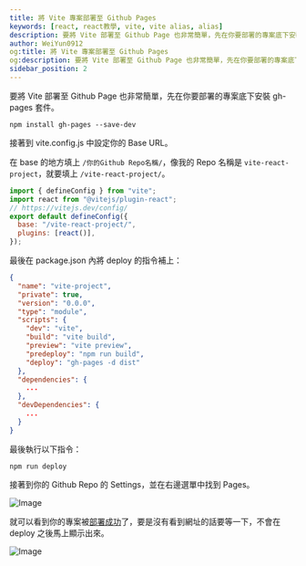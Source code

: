 ```yaml
---
title: 將 Vite 專案部署至 Github Pages
keywords: [react, react教學, vite, vite alias, alias]
description: 要將 Vite 部署至 Github Page 也非常簡單，先在你要部署的專案底下安裝 gh-pages 套件。
author: WeiYun0912
og:title: 將 Vite 專案部署至 Github Pages
og:description: 要將 Vite 部署至 Github Page 也非常簡單，先在你要部署的專案底下安裝 gh-pages 套件。
sidebar_position: 2
---
```


要將 Vite 部署至 Github Page 也非常簡單，先在你要部署的專案底下安裝 gh-pages 套件。

```
npm install gh-pages --save-dev
```

接著到 vite.config.js 中設定你的 Base URL。

在 base 的地方填上 `/你的Github Repo名稱/`，像我的 Repo 名稱是 `vite-react-project`，就要填上 `/vite-react-project/`。

```js title='vite.config.js' showLineNumbers
import { defineConfig } from "vite";
import react from "@vitejs/plugin-react";
// https://vitejs.dev/config/
export default defineConfig({
  base: "/vite-react-project/",
  plugins: [react()],
});
```

最後在 package.json 內將 deploy 的指令補上：

```json showLineNumbers {10,11}
{
  "name": "vite-project",
  "private": true,
  "version": "0.0.0",
  "type": "module",
  "scripts": {
    "dev": "vite",
    "build": "vite build",
    "preview": "vite preview",
    "predeploy": "npm run build",
    "deploy": "gh-pages -d dist"
  },
  "dependencies": {
    ...
  },
  "devDependencies": {
    ...
  }
}

```

最後執行以下指令：

```
npm run deploy
```

接著到你的 Github Repo 的 Settings，並在右邊選單中找到 Pages。

![Image](https://i.imgur.com/faaXufa.png)

就可以看到你的專案被[部署成功](https://weiyun0912.github.io/vite-react-project/)了，要是沒有看到網址的話要等一下，不會在 deploy 之後馬上顯示出來。

![Image](https://i.imgur.com/n1Ygm5k.png)
